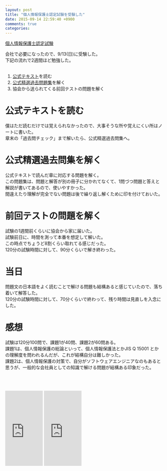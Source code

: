 ```yaml
---
layout: post
title: "個人情報保護士認定試験を受験した"
date: 2015-09-14 22:59:40 +0900
comments: true
categories: 
---
```


[個人情報保護士認定試験](http://www.joho-gakushu.or.jp/piip/piip.html)

会社で必要になったので、9/13(日)に受験した。  
下記の流れで2週間ほど勉強した。  
<br>

1. [公式テキスト](http://rcm-fe.amazon-adsystem.com/e/cm?t=takadayuichi-22&o=9&p=8&l=as1&asins=4820748866&ref=qf_sp_asin_til&fc1=000000&IS2=1&lt1=_blank&m=amazon&lc1=0000FF&bc1=000000&bg1=FFFFFF&f=ifr)を読む
2. [公式精選過去問題集](http://rcm-fe.amazon-adsystem.com/e/cm?t=takadayuichi-22&o=9&p=8&l=as1&asins=4820748408&ref=tf_til&fc1=000000&IS2=1&lt1=_blank&m=amazon&lc1=0000FF&bc1=000000&bg1=FFFFFF&f=ifr)を解く
3. 協会から送られてくる前回テストの問題を解く

# 公式テキストを読む
僕はただ読むだけでは覚えられなかったので、大事そうな所や覚えにくい所はノートに書いた。  
章末の「過去問チェック」まで解いたら、公式精選過去問集へ。  

# 公式精選過去問集を解く
公式テキストで読んだ章に対応する問題を解く。  
この問題集は、問題と解答が別の冊子に分かれてなくて、1問づつ問題と答えと解説が書いてあるので、使いやすかった。  
間違えたり理解が完全でない問題は後で繰り返し解くために印を付けておいた。  

# 前回テストの問題を解く
試験の1週間前くらいに協会から家に届いた。  
試験前日に、時間を測って本番を想定して解いた。  
この時点でちょうど8割くらい取れてる感じだった。  
120分の試験時間に対して、90分くらいで解き終わった。  

# 当日
問題文の日本語をよく読むことで解ける問題も結構あると感じていたので、落ち着いて解答した。  
120分の試験時間に対して、70分くらいで終わって、残り時間は見直しを入念にした。  

# 感想
試験は120分100問で、課題1が40問、課題2が60問ある。  
課題1は、個人情報保護の総論といって、個人情報保護法とかJIS Q 15001 とかの理解度を問われるんだが、これが結構自分は難しかった。  
課題2は、個人情報保護の対策で、自分がソフトウェアエンジニアなのもあると思うが、一般的な会社員としての知識で解ける問題が結構ある印象だった。  

<br>
<br>
<br>

<iframe src="http://rcm-fe.amazon-adsystem.com/e/cm?t=takadayuichi-22&o=9&p=8&l=as1&asins=4820748866&ref=qf_sp_asin_til&fc1=000000&IS2=1&lt1=_blank&m=amazon&lc1=0000FF&bc1=000000&bg1=FFFFFF&f=ifr" style="width:120px;height:240px;" scrolling="no" marginwidth="0" marginheight="0" frameborder="0"></iframe>

<iframe src="http://rcm-fe.amazon-adsystem.com/e/cm?t=takadayuichi-22&o=9&p=8&l=as1&asins=4820748408&ref=tf_til&fc1=000000&IS2=1&lt1=_blank&m=amazon&lc1=0000FF&bc1=000000&bg1=FFFFFF&f=ifr" style="width:120px;height:240px;" scrolling="no" marginwidth="0" marginheight="0" frameborder="0"></iframe>


